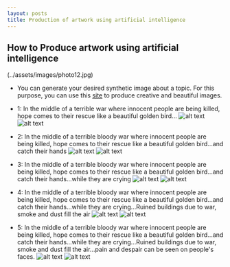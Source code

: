 ```yaml
---
layout: posts
title: Production of artwork using artificial intelligence
---
```


## How to Produce artwork using artificial intelligence
(../assets/images/photo12.jpg)
- You can generate your desired synthetic image about a topic.
For this purpose, you can use this [site](https://www.bing.com/images/create) to produce creative and beautiful images.

- 1: In the middle of a terrible war where innocent people are being killed, hope comes to their rescue like a beautiful golden bird...
![alt text](../assets/images/1.1.jpg "")
![alt text](../assets/images/1.2.jpg "")

- 2: In the middle of a terrible bloody war where innocent people are being killed, hope comes to their rescue like a beautiful golden bird...and catch their hands
![alt text](../assets/images/2.1.jpg "")
![alt text](../assets/images/2.2.jpg "")

- 3: In the middle of a terrible bloody war where innocent people are being killed, hope comes to their rescue like a beautiful golden bird...and catch their hands...while they are crying
![alt text](../assets/images/3.1.jpg "")
![alt text](../assets/images/3.2.jpg "")

- 4: In the middle of a terrible bloody war where innocent people are being killed, hope comes to their rescue like a beautiful golden bird...and catch their hands...while they are crying...Ruined buildings due to war, smoke and dust fill the air
![alt text](../assets/images/4.1.jpg "")
![alt text](../assets/images/4.2.jpg "")

- 5: In the middle of a terrible bloody war where innocent people are being killed, hope comes to their rescue like a beautiful golden bird...and catch their hands...while they are crying...Ruined buildings due to war, smoke and dust fill the air...pain and despair can be seen on people's faces.
![alt text](../assets/images/5.1.jpg "")
![alt text](../assets/images/5.2.jpg "")


